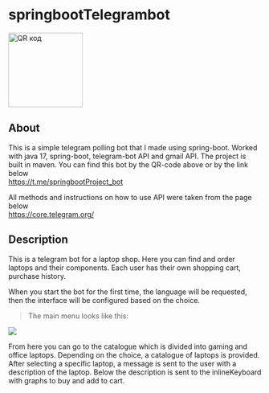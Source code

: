 # springbootTelegrambot
<a href="http://qrcoder.ru" target="_blank"><img src="http://qrcoder.ru/code/?https%3A%2F%2Ft.me%2FspringbootProject_bot&4&0" width="148" height="148" border="0" title="QR код"></a>

## About

This is a simple telegram polling bot that I made using spring-boot. Worked with java 17, spring-boot, telegram-bot API and gmail API. The project is built in maven. You can find this bot by the QR-code above or by the link below\
https://t.me/springbootProject_bot

All methods and instructions on how to use API were taken from the page below\
https://core.telegram.org/

## Description
This is a telegram bot for a laptop shop. Here you can find and order laptops and their components. Each user has their own shopping cart, purchase history.

When you start the bot for the first time, the language will be requested, then the interface will be configured based on the choice.
>The main menu looks like this:
<img src="https://user-images.githubusercontent.com/90541044/201676295-b5f35276-d332-4603-ba53-4272fe942fbd.png">

From here you can go to the catalogue which is divided into gaming and office laptops.  Depending on the choice, a catalogue of laptops is provided. After selecting a specific laptop, a message is sent to the user with a description of the laptop. Below the description is sent to the inlineKeyboard with graphs to buy and add to cart. 



 
